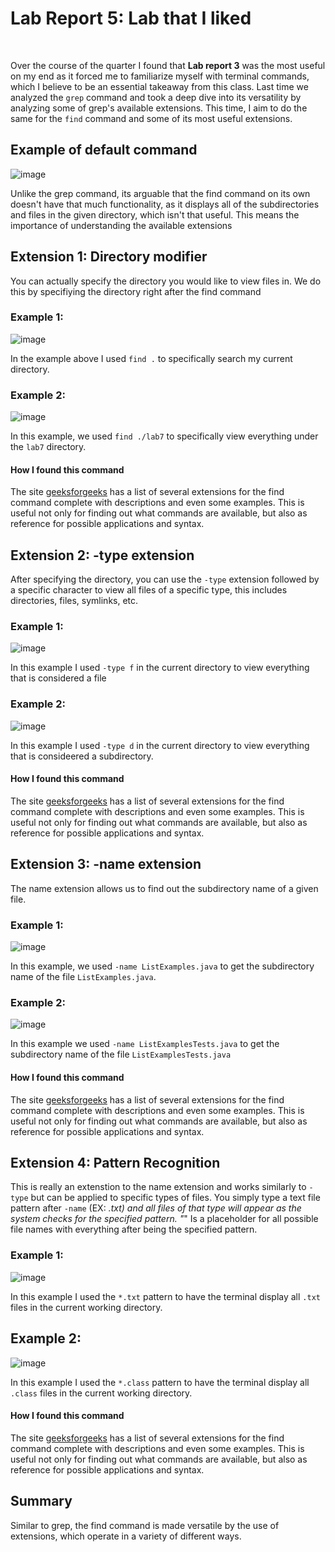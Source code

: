# Lab Report 5: Lab that I liked  

<br> 

Over the course of the quarter I found that **Lab report 3** was the most useful on my end as it forced me to familiarize 
myself with terminal commands, which I believe to be an essential takeaway from this class. Last time we analyzed the `grep` command and took a deep dive into its versatility by analyzing some of grep's available extensions. This time, I aim to do the same for the `find` command and some of its most useful extensions. 

## Example of default command 

![image](https://user-images.githubusercontent.com/122556045/224853945-88f83e5a-0c99-425a-90ba-cf639a4c51f6.png)

Unlike the grep command, its arguable that the find command on its own doesn't have that much functionality, as it displays all of the 
subdirectories and files in the given directory, which isn't that useful. This means the importance of understanding the available extensions 

## Extension 1: Directory modifier 

You can actually specify the directory you would like to view files in. We do this by specifiying the directory right after the find 
command 

### Example 1: 

![image](https://user-images.githubusercontent.com/122556045/224855101-50195405-6559-4b0a-a234-a2a9b8dda456.png)

In the example above I used `find .` to specifically search my current directory. 

### Example 2: 

![image](https://user-images.githubusercontent.com/122556045/224855386-af97f527-0a03-42f3-8dcf-422d387f3b89.png) 

In this example, we used `find ./lab7` to specifically view everything under the `lab7` directory.  

#### How I found this command 

The site [geeksforgeeks](https://www.geeksforgeeks.org/find-command-in-linux-with-examples/) has a list of several extensions for the find command complete with descriptions and even some examples. This is useful not only for finding out what commands are available, but also as reference for possible applications and syntax. 

## Extension 2: -type extension 

After specifying the directory, you can use the `-type` extension followed by a specific character to view all 
files of a specific type, this includes directories, files, symlinks, etc. 

### Example 1:

![image](https://user-images.githubusercontent.com/122556045/224856402-958043c2-3585-4795-8ba3-64038b1f6ebe.png) 

In this example I used `-type f` in the current directory to view everything that is considered a file 

### Example 2: 

![image](https://user-images.githubusercontent.com/122556045/224856524-9a2995a1-5df0-4462-8973-550167558537.png) 

In this example I used `-type d` in the current directory to view everything that is consideered a subdirectory. 

#### How I found this command  

The site [geeksforgeeks](https://www.geeksforgeeks.org/find-command-in-linux-with-examples/) has a list of several extensions for the find command complete with descriptions and even some examples. This is useful not only for finding out what commands are available, but also as reference for possible applications and syntax. 

## Extension 3: -name extension 

The name extension allows us to find out the subdirectory name of a given file. 

### Example 1: 

![image](https://user-images.githubusercontent.com/122556045/224857273-0f84e462-da1f-45c2-b774-9600d55cb812.png) 

In this example, we used  `-name ListExamples.java` to get the subdirectory name of the file `ListExamples.java`. 

### Example 2: 

![image](https://user-images.githubusercontent.com/122556045/224857569-eceb40a8-def6-40a7-9c83-d1a03135729c.png) 

In this example we used `-name ListExamplesTests.java` to get the subdirectory name of the file `ListExamplesTests.java` 

#### How I found this command   

The site [geeksforgeeks](https://www.geeksforgeeks.org/find-command-in-linux-with-examples/) has a list of several extensions for the find command complete with descriptions and even some examples. This is useful not only for finding out what commands are available, but also as reference for possible applications and syntax. 

## Extension 4: Pattern Recognition 

This is really an extenstion to the name extension and works similarly to  `-type` but can be applied to specific types of files. 
You simply type a text file pattern after `-name` (EX: *.txt) and all files of that type will appear as the system checks for the specified pattern. "*" Is a placeholder for all possible file names with everything after being the specified pattern. 

### Example 1: 

![image](https://user-images.githubusercontent.com/122556045/224858997-6fa68848-21b0-43ea-a30c-98e2c0b54661.png) 

In this example I used the `*.txt` pattern to have the terminal display all `.txt` files in the current working directory. 

## Example 2: 

![image](https://user-images.githubusercontent.com/122556045/224859150-f4dfc5e7-1e3a-4847-bea3-2ba2057a481a.png)

In this example I used the `*.class` pattern to have the terminal display all `.class` files in the current working directory.  

#### How I found this command   

The site [geeksforgeeks](https://www.geeksforgeeks.org/find-command-in-linux-with-examples/) has a list of several extensions for the find command complete with descriptions and even some examples. This is useful not only for finding out what commands are available, but also as reference for possible applications and syntax. 


## Summary 

Similar to grep, the find command is made versatile by the use of extensions, which operate in a variety of different ways.


